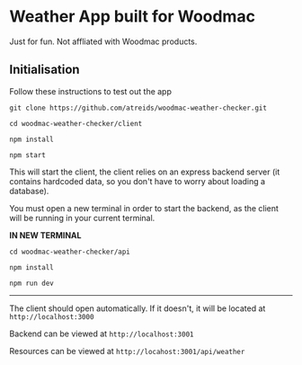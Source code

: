 # Weather App built for Woodmac

Just for fun. Not affliated with Woodmac products.

## Initialisation

Follow these instructions to test out the app

`git clone https://github.com/atreids/woodmac-weather-checker.git`

`cd woodmac-weather-checker/client`

`npm install`

`npm start`

This will start the client, the client relies on an express backend server (it contains hardcoded data, so you don't have to worry about loading a database).

You must open a new terminal in order to start the backend, as the client will be running in your current terminal.

**IN NEW TERMINAL**

`cd woodmac-weather-checker/api`

`npm install`

`npm run dev`

---

The client should open automatically. If it doesn't, it will be located at `http://localhost:3000`

Backend can be viewed at `http://localhost:3001`

Resources can be viewed at `http://locahost:3001/api/weather`
